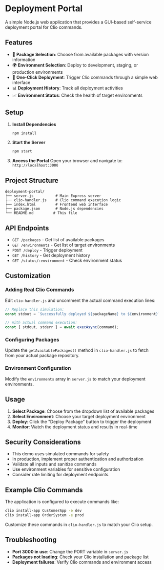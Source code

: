# Deployment Portal

A simple Node.js web application that provides a GUI-based self-service deployment portal for Clio commands.

## Features

- 🎯 **Package Selection**: Choose from available packages with version information
- 🌍 **Environment Selection**: Deploy to development, staging, or production environments
- 🚀 **One-Click Deployment**: Trigger Clio commands through a simple web interface
- 📊 **Deployment History**: Track all deployment activities
- 📈 **Environment Status**: Check the health of target environments

## Setup

1. **Install Dependencies**
   ```bash
   npm install
   ```

2. **Start the Server**
   ```bash
   npm start
   ```

3. **Access the Portal**
   Open your browser and navigate to: `http://localhost:3000`

## Project Structure

```
deployment-portal/
├── server.js          # Main Express server
├── clio-handler.js    # Clio command execution logic
├── index.html         # Frontend web interface
├── package.json       # Node.js dependencies
└── README.md         # This file
```

## API Endpoints

- `GET /packages` - Get list of available packages
- `GET /environments` - Get list of target environments
- `POST /deploy` - Trigger deployment
- `GET /history` - Get deployment history
- `GET /status/:environment` - Check environment status

## Customization

### Adding Real Clio Commands

Edit `clio-handler.js` and uncomment the actual command execution lines:

```javascript
// Replace this simulation:
const stdout = `Successfully deployed ${packageName} to ${environment}`;

// With actual command execution:
const { stdout, stderr } = await execAsync(command);
```

### Configuring Packages

Update the `getAvailablePackages()` method in `clio-handler.js` to fetch from your actual package repository.

### Environment Configuration

Modify the `environments` array in `server.js` to match your deployment environments.

## Usage

1. **Select Package**: Choose from the dropdown list of available packages
2. **Select Environment**: Choose your target deployment environment
3. **Deploy**: Click the "Deploy Package" button to trigger the deployment
4. **Monitor**: Watch the deployment status and results in real-time

## Security Considerations

- This demo uses simulated commands for safety
- In production, implement proper authentication and authorization
- Validate all inputs and sanitize commands
- Use environment variables for sensitive configuration
- Consider rate limiting for deployment endpoints

## Example Clio Commands

The application is configured to execute commands like:

```bash
clio install-app CustomerApp -e dev
clio install-app OrderSystem -e prod
```

Customize these commands in `clio-handler.js` to match your Clio setup.

## Troubleshooting

- **Port 3000 in use**: Change the PORT variable in `server.js`
- **Packages not loading**: Check your Clio installation and package list
- **Deployment failures**: Verify Clio commands and environment access
